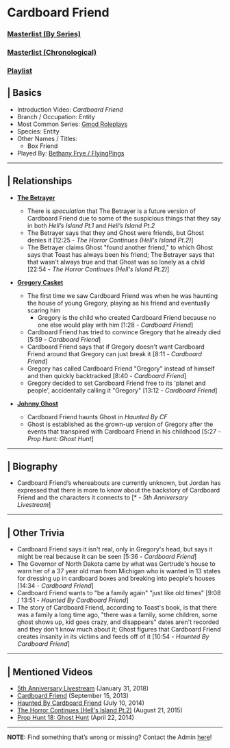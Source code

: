 # Cardboard Friend
### [Masterlist \(By Series)](https://docs.google.com/document/d/1P4ZRD6jhglXKt3SsYtIAv_rMaoukohVZo7UtJlB7gJU/edit)
### [Masterlist \(Chronological)](https://docs.google.com/document/d/13oE9ME_8PNXHDKpw5HVfEFSxjqhHP0kOD7ag5coS6h0/edit)
### [Playlist](https://www.youtube.com/playlist?list=PLwljWXtmIKiSAvbZSohU1e8OHren0ot6z)

## | Basics
- Introduction Video: *Cardboard Friend*
- Branch / Occupation: Entity
- Most Common Series: [Gmod Roleplays](6.Series/Gmod/Roleplays.md)
- Species: Entity
- Other Names / Titles:
  - Box Friend
- Played By: [Bethany Frye / FlyingPings](3.Siblings/3.3.Bethany-Frye-FlyingPings.md)

----

## | Relationships
- [**The Betrayer**](5.Characters/One-Use_Uncommon.md)
  - There is *speculation* that The Betrayer is a future version of Cardboard Friend due to some of the suspicious things that they say in both *Hell’s Island Pt.1* and *Hell’s Island Pt.2*
   - The Betrayer says that they and Ghost were friends, but Ghost denies it \[12:25 - *The Horror Continues (Hell's Island Pt.2)*]
   - The Betrayer claims Ghost "found another friend," to which Ghost says that Toast has always been his friend; The Betrayer says that that wasn't always true and that Ghost was so lonely as a child \[22:54 - *The Horror Continues (Hell's Island Pt.2)*]

- [**Gregory Casket**](5.Characters/Gregory_Casket.md)
  - The first time we saw Cardboard Friend was when he was haunting the house of young Gregory, playing as his friend and eventually scaring him
    - Gregory is the child who created Cardboard Friend because no one else would play with him \[1:28 - *Cardboard Friend*]
  - Cardboard Friend has tried to convince Gregory that he already died \[5:59 - *Cardboard Friend*]
  - Cardboard Friend says that if Gregory doesn't want Cardboard Friend around that Gregory can just break it \[8:11 - *Cardboard Friend*]
  - Gregory has called Cardboard Friend "Gregory" instead of himself and then quickly backtracked \[8:40 - *Cardboard Friend*]
  - Gregory decided to set Cardboard Friend free to its 'planet and people', accidentally calling it "Gregory" \[13:12 - *Cardboard Friend*]

- [**Johnny Ghost**](5.Characters/Johnny_Ghost.md)
  - Cardboard Friend haunts Ghost in *Haunted By CF*
  - Ghost is established as the grown-up version of Gregory after the events that transpired with Cardboard Friend in his childhood \[5:27 - *Prop Hunt: Ghost Hunt*]

----

## | Biography
- Cardboard Friend’s whereabouts are currently unknown, but Jordan has expressed that there is more to know about the backstory of Cardboard Friend and the characters it connects to \[* - *5th Anniversary Livestream*]

----

## | Other Trivia
- Cardboard Friend says it isn't real, only in Gregory's head, but says it might be real because it can be seen [5:36 - *Cardboard Friend*]
- The Governor of North Dakota came by what was Gertrude's house to warn her of a 37 year old man from Michigan who is wanted in 13 states for dressing up in cardboard boxes and breaking into people's houses \[14:34 - *Cardboard Friend*]  
- Cardboard Friend wants to "be a family again" "just like old times" \[9:08 / 13:51 - *Haunted By Cardboard Friend*]   
- The story of Cardboard Friend, according to Toast's book, is that there was a family a long time ago, "there was a family, some children, some ghost shows up, kid goes crazy, and disappears" dates aren't recorded and they don't know much about it; Ghost figures that Cardboard Friend creates insanity in its victims and feeds off of it \[10:54 - *Haunted By Cardboard Friend*]

----

## | Mentioned Videos
- [5th Anniversary Livestream](https://youtu.be/6AHnicY1Iq4) \(January 31, 2018)
- [Cardboard Friend](https://youtu.be/gHrJoNfyna4) \(September 15, 2013)
- [Haunted By Cardboard Friend](https://youtu.be/jG3Iarj08BQ) \(July 10, 2014)
- [The Horror Continues (Hell's Island Pt.2)](https://youtu.be/YSmqZ0T6Enk) \(August 21, 2015)
- [Prop Hunt 18: Ghost Hunt](https://youtu.be/2yVe4fe8lRw) \(April 22, 2014)

----

**NOTE:** Find something that’s wrong or missing? Contact the Admin [here](../chapter_2.md)!